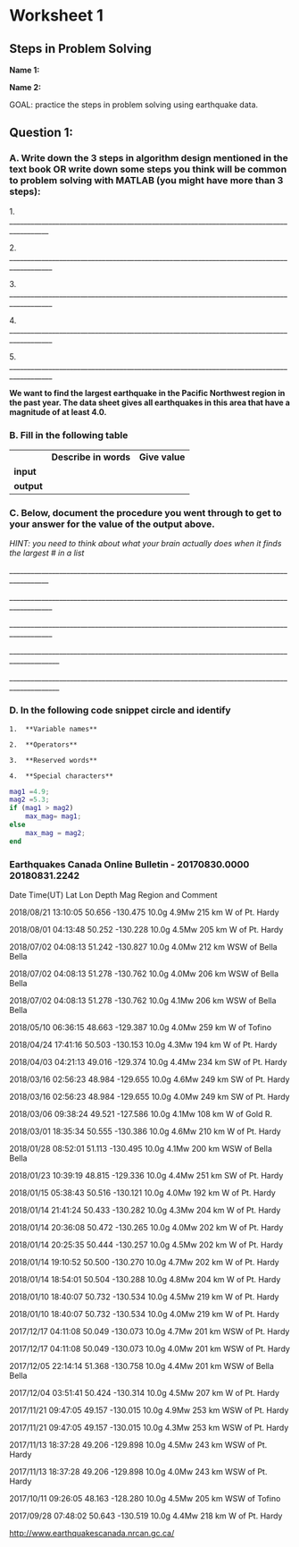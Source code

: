 # Worksheet 1

## Steps in Problem Solving

**Name 1:**

**Name 2:**

GOAL: practice the steps in problem solving using earthquake data.

## Question 1:  

### A. Write down the 3 steps in algorithm design mentioned in the text book OR write down some steps you think will be common to problem solving with MATLAB (you might have more than 3 steps):

1\.
\_\_\_\_\_\_\_\_\_\_\_\_\_\_\_\_\_\_\_\_\_\_\_\_\_\_\_\_\_\_\_\_\_\_\_\_\_\_\_\_\_\_\_\_\_\_\_\_\_\_\_\_\_\_\_\_\_\_\_\_\_\_\_\_\_\_\_\_\_\_\_\_\_\_\_\_\_\_\_\_\_\_\_\_\_\_\_\_\_

2\.
\_\_\_\_\_\_\_\_\_\_\_\_\_\_\_\_\_\_\_\_\_\_\_\_\_\_\_\_\_\_\_\_\_\_\_\_\_\_\_\_\_\_\_\_\_\_\_\_\_\_\_\_\_\_\_\_\_\_\_\_\_\_\_\_\_\_\_\_\_\_\_\_\_\_\_\_\_\_\_\_\_\_\_\_\_\_\_\_\_\_

3\.
\_\_\_\_\_\_\_\_\_\_\_\_\_\_\_\_\_\_\_\_\_\_\_\_\_\_\_\_\_\_\_\_\_\_\_\_\_\_\_\_\_\_\_\_\_\_\_\_\_\_\_\_\_\_\_\_\_\_\_\_\_\_\_\_\_\_\_\_\_\_\_\_\_\_\_\_\_\_\_\_\_\_\_\_\_\_\_\_\_\_

4\.
\_\_\_\_\_\_\_\_\_\_\_\_\_\_\_\_\_\_\_\_\_\_\_\_\_\_\_\_\_\_\_\_\_\_\_\_\_\_\_\_\_\_\_\_\_\_\_\_\_\_\_\_\_\_\_\_\_\_\_\_\_\_\_\_\_\_\_\_\_\_\_\_\_\_\_\_\_\_\_\_\_\_\_\_\_\_\_\_\_\_

5\.
\_\_\_\_\_\_\_\_\_\_\_\_\_\_\_\_\_\_\_\_\_\_\_\_\_\_\_\_\_\_\_\_\_\_\_\_\_\_\_\_\_\_\_\_\_\_\_\_\_\_\_\_\_\_\_\_\_\_\_\_\_\_\_\_\_\_\_\_\_\_\_\_\_\_\_\_\_\_\_\_\_\_\_\_\_\_\_\_\_\_

**We want to find the largest earthquake in the Pacific Northwest region
in the past year. The data sheet gives all earthquakes in this area that
have a magnitude of at least 4.0.**

### B. Fill in the following table

|            |                       |                |
|------------|-----------------------|----------------|
|            | **Describe in words** | **Give value** |
| **input**  |                       |                |
| **output** |                       |                |

### C. Below, document the procedure you went through to get to your answer for the value of the output above.

*HINT: you need to think about what your brain actually does when it
finds the largest \# in a list*

\_\_\_\_\_\_\_\_\_\_\_\_\_\_\_\_\_\_\_\_\_\_\_\_\_\_\_\_\_\_\_\_\_\_\_\_\_\_\_\_\_\_\_\_\_\_\_\_\_\_\_\_\_\_\_\_\_\_\_\_\_\_\_\_\_\_\_\_\_\_\_\_\_\_\_\_\_\_\_\_\_\_\_\_\_\_\_\_\_

\_\_\_\_\_\_\_\_\_\_\_\_\_\_\_\_\_\_\_\_\_\_\_\_\_\_\_\_\_\_\_\_\_\_\_\_\_\_\_\_\_\_\_\_\_\_\_\_\_\_\_\_\_\_\_\_\_\_\_\_\_\_\_\_\_\_\_\_\_\_\_\_\_\_\_\_\_\_\_\_\_\_\_\_\_\_\_\_\_\_

\_\_\_\_\_\_\_\_\_\_\_\_\_\_\_\_\_\_\_\_\_\_\_\_\_\_\_\_\_\_\_\_\_\_\_\_\_\_\_\_\_\_\_\_\_\_\_\_\_\_\_\_\_\_\_\_\_\_\_\_\_\_\_\_\_\_\_\_\_\_\_\_\_\_\_\_\_\_\_\_\_\_\_\_\_\_\_\_\_\_

\_\_\_\_\_\_\_\_\_\_\_\_\_\_\_\_\_\_\_\_\_\_\_\_\_\_\_\_\_\_\_\_\_\_\_\_\_\_\_\_\_\_\_\_\_\_\_\_\_\_\_\_\_\_\_\_\_\_\_\_\_\_\_\_\_\_\_\_\_\_\_\_\_\_\_\_\_\_\_\_\_\_\_\_\_\_\_\_\_\_\_\_

\_\_\_\_\_\_\_\_\_\_\_\_\_\_\_\_\_\_\_\_\_\_\_\_\_\_\_\_\_\_\_\_\_\_\_\_\_\_\_\_\_\_\_\_\_\_\_\_\_\_\_\_\_\_\_\_\_\_\_\_\_\_\_\_\_\_\_\_\_\_\_\_\_\_\_\_\_\_\_\_\_\_\_\_\_\_\_\_\_\_\_\_

### D. In the following code snippet circle and identify
    
    1.  **Variable names**
    
    2.  **Operators**
    
    3.  **Reserved words**
    
    4.  **Special characters**
    
```matlab
mag1 =4.9;
mag2 =5.3;
if (mag1 > mag2) 
	max_mag= mag1;
else
	max_mag = mag2;
end
```


### Earthquakes Canada Online Bulletin - 20170830.0000 20180831.2242

Date Time(UT) Lat Lon Depth Mag Region and Comment

2018/08/21 13:10:05 50.656 -130.475 10.0g 4.9Mw 215 km W of Pt. Hardy

2018/08/01 04:13:48 50.252 -130.228 10.0g 4.5Mw 205 km W of Pt. Hardy

2018/07/02 04:08:13 51.242 -130.827 10.0g 4.0Mw 212 km WSW of Bella
Bella

2018/07/02 04:08:13 51.278 -130.762 10.0g 4.0Mw 206 km WSW of Bella
Bella

2018/07/02 04:08:13 51.278 -130.762 10.0g 4.1Mw 206 km WSW of Bella
Bella

2018/05/10 06:36:15 48.663 -129.387 10.0g 4.0Mw 259 km W of Tofino

2018/04/24 17:41:16 50.503 -130.153 10.0g 4.3Mw 194 km W of Pt. Hardy

2018/04/03 04:21:13 49.016 -129.374 10.0g 4.4Mw 234 km SW of Pt. Hardy

2018/03/16 02:56:23 48.984 -129.655 10.0g 4.6Mw 249 km SW of Pt. Hardy

2018/03/16 02:56:23 48.984 -129.655 10.0g 4.0Mw 249 km SW of Pt. Hardy

2018/03/06 09:38:24 49.521 -127.586 10.0g 4.1Mw 108 km W of Gold R.

2018/03/01 18:35:34 50.555 -130.386 10.0g 4.6Mw 210 km W of Pt. Hardy

2018/01/28 08:52:01 51.113 -130.495 10.0g 4.1Mw 200 km WSW of Bella
Bella

2018/01/23 10:39:19 48.815 -129.336 10.0g 4.4Mw 251 km SW of Pt. Hardy

2018/01/15 05:38:43 50.516 -130.121 10.0g 4.0Mw 192 km W of Pt. Hardy

2018/01/14 21:41:24 50.433 -130.282 10.0g 4.3Mw 204 km W of Pt. Hardy

2018/01/14 20:36:08 50.472 -130.265 10.0g 4.0Mw 202 km W of Pt. Hardy

2018/01/14 20:25:35 50.444 -130.257 10.0g 4.5Mw 202 km W of Pt. Hardy

2018/01/14 19:10:52 50.500 -130.270 10.0g 4.7Mw 202 km W of Pt. Hardy

2018/01/14 18:54:01 50.504 -130.288 10.0g 4.8Mw 204 km W of Pt. Hardy

2018/01/10 18:40:07 50.732 -130.534 10.0g 4.5Mw 219 km W of Pt. Hardy

2018/01/10 18:40:07 50.732 -130.534 10.0g 4.0Mw 219 km W of Pt. Hardy

2017/12/17 04:11:08 50.049 -130.073 10.0g 4.7Mw 201 km WSW of Pt. Hardy

2017/12/17 04:11:08 50.049 -130.073 10.0g 4.0Mw 201 km WSW of Pt. Hardy

2017/12/05 22:14:14 51.368 -130.758 10.0g 4.4Mw 201 km WSW of Bella
Bella

2017/12/04 03:51:41 50.424 -130.314 10.0g 4.5Mw 207 km W of Pt. Hardy

2017/11/21 09:47:05 49.157 -130.015 10.0g 4.9Mw 253 km WSW of Pt. Hardy

2017/11/21 09:47:05 49.157 -130.015 10.0g 4.3Mw 253 km WSW of Pt. Hardy

2017/11/13 18:37:28 49.206 -129.898 10.0g 4.5Mw 243 km WSW of Pt. Hardy

2017/11/13 18:37:28 49.206 -129.898 10.0g 4.0Mw 243 km WSW of Pt. Hardy

2017/10/11 09:26:05 48.163 -128.280 10.0g 4.5Mw 205 km WSW of Tofino

2017/09/28 07:48:02 50.643 -130.519 10.0g 4.4Mw 218 km W of Pt. Hardy

http://www.earthquakescanada.nrcan.gc.ca/

